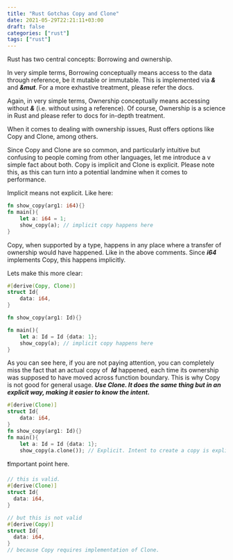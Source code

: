 ```yaml
---
title: "Rust Gotchas Copy and Clone"
date: 2021-05-29T22:21:11+03:00
draft: false 
categories: ["rust"]
tags: ["rust"]
---
```

Rust has two central concepts: Borrowing and ownership.

In very simple terms, Borrowing conceptually means access to the data through reference, be it mutable or immutable. This is implemented via ***&*** and ***&mut***. For a more exhastive treatment, please refer the docs.

Again, in very simple terms, Ownership conceptually means accessing without ***&*** (i.e. without using a reference). Of course, Ownership is a science in Rust and please refer to docs for in-depth treatment.

When it comes to dealing with ownership issues, Rust offers options like Copy and Clone, among others.

Since Copy and Clone are so common, and particularly intuitive but confusing to people coming from other languages, let me introduce a v simple fact about both. Copy is implicit and Clone is explicit. Please note this, as this can turn into a potential landmine when it comes to performance.

Implicit means not explicit. Like here:
```rust
fn show_copy(arg1: i64){} 
fn main(){ 
    let a: i64 = 1; 
    show_copy(a); // implicit copy happens here 
}
```
Copy, when supported by a type, happens in any place where a transfer of ownership would have happened. Like in the above comments. Since ***i64*** implements Copy, this happens implicitly.

Lets make this more clear:
```rust
#[derive(Copy, Clone)] 
struct Id{ 
    data: i64, 
} 

fn show_copy(arg1: Id){} 

fn main(){ 
    let a: Id = Id {data: 1}; 
    show_copy(a); // implicit copy happens here 
}
```
As you can see here, if you are not paying attention, you can completely miss the fact that an actual copy of  ***Id*** happened, each time its ownership was supposed to have moved across function boundary. This is why Copy is not good for general usage. ***Use Clone. It does the same thing but in an explicit way, making it easier to know the intent.***
```rust
#[derive(Clone)] 
struct Id{ 
    data: i64, 
} 
fn show_copy(arg1: Id){} 
fn main(){ 
    let a: Id = Id {data: 1}; 
    show_copy(a.clone()); // Explicit. Intent to create a copy is explicit here 
```
❗Important point here.
```rust
// this is valid. 
#[derive(Clone)]
struct Id{
  data: i64,
}

// but this is not valid
#[derive(Copy)]
struct Id{
  data: i64,
}
// because Copy requires implementation of Clone.
```
